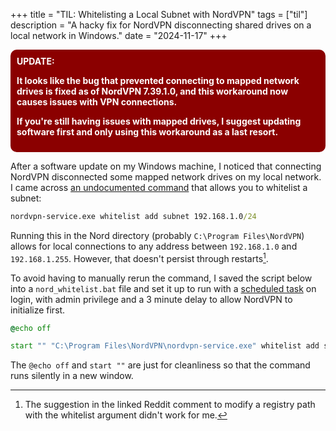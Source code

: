 +++
title = "TIL: Whitelisting a Local Subnet with NordVPN"
tags = ["til"]
description = "A hacky fix for NordVPN disconnecting shared drives on a local network in Windows."
date = "2024-11-17"
+++

<div style='background-color: darkred; border-radius: 10px; color: white; padding: 10px; font-weight: bold'>
UPDATE:

It looks like the bug that prevented connecting to mapped network drives is fixed as of NordVPN 7.39.1.0, and this workaround now causes issues with VPN connections. 

If you're still having issues with mapped drives, I suggest updating software first and only using this workaround as a last resort.
</div>

After a software update on my Windows machine, I noticed that connecting NordVPN disconnected some mapped network drives on my local network. I came across [an undocumented command](https://www.reddit.com/r/nordvpn/comments/x2d3t5/comment/imjlk0b/) that allows you to whitelist a subnet:

```bat
nordvpn-service.exe whitelist add subnet 192.168.1.0/24
```

Running this in the Nord directory (probably `C:\Program Files\NordVPN`) allows for local connections to any address between `192.168.1.0` and `192.168.1.255`. However, that doesn't persist through restarts[^registry].

To avoid having to manually rerun the command, I saved the script below into a `nord_whitelist.bat` file and set it up to run with a [scheduled task](https://learn.microsoft.com/en-us/windows/win32/taskschd/task-scheduler-start-page) on login, with admin privilege and a 3 minute delay to allow NordVPN to initialize first.


```bat
@echo off

start "" "C:\Program Files\NordVPN\nordvpn-service.exe" whitelist add subnet 192.168.1.0/24
```

The `@echo off` and `start ""` are just for cleanliness so that the command runs silently in a new window.

[^registry]: The suggestion in the linked Reddit comment to modify a registry path with the whitelist argument didn't work for me.